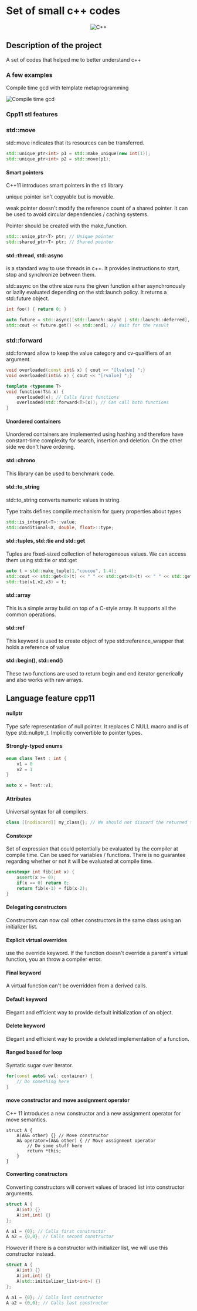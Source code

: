 
# Set of small c++ codes 

<div align="center">

![C++](https://img.shields.io/badge/c++-%2300599C.svg?style=for-the-badge&logo=c%2B%2B&logoColor=white)
 
</div>

## Description of the project

A set of codes that helped me to better understand c++

### A few examples

Compile time gcd with template metaprogramming

![Compile time gcd](./metaprogramming/compile_time_gcd.png)

### Cpp11 stl features

### std::move

std::move indicates that its resources can be transferred. 

```c++
std::unique_ptr<int> p1 = std::make_unique(new int(1));
std::unique_ptr<int> p2 = std::move(p1);
```

#### Smart pointers

C++11 introduces smart pointers in the stl library

unique pointer isn't copyable but is movable.

weak pointer doesn't modify the reference count of a shared pointer. It can be used to avoid circular dependencies / caching systems.

Pointer should be created with the make_function.

```c++
std:::uniqe_ptr<T> ptr; // Unique pointer
std::shared_ptr<T> ptr; // Shared pointer
```

#### std::thread, std::async

is a standard way to use threads in c++. It provides instructions to start, stop and synchronize between them.

std::async on the othre size runs the given function either asynchronously or lazily evaluated depending on the std::launch policy.  It returns a std::future object.

```c++
int foo() { return 0; }

auto future = std::async([std::launch::async | std::launch::deferred], foo);
std::cout << future.get() << std::endl; // Wait for the result
```

### std::forward

std::forward allow to keep the value category and cv-qualifiers of an argument.

```c++
void overloaded(const int& x) { cout << "[lvalue] ";}
void overloaded(int&& x) { cout << "[rvalue] ";}

template <typename T>
void function(T&& x) {
    overloaded(x); // Calls first functions
    overloaded(std::forward<T>(x)); // Can call both functions
}
```

#### Unordered containers

Unordered containers are implemented using hashing and therefore have constant-time complexity for search, insertion and deletion. On the other side we don't have ordering.

#### std::chrono

This library can be used to benchmark code.

#### std::to_string
std::to_string converts numeric values in string.

Type traits defines compile mechanism for query properties about types

```c++
std::is_integral<T>::value;
std::conditional<X, double, float>::type;
```

#### std::tuples, std::tie and std::get

Tuples are fixed-sized collection of heterogeneous values. We can access them using std::tie or std::get

```c++
auto t = std::make_tuple(1,"coucou", 1.4);
std::cout << std::get<0>(t) << " " << std::get<0>(t) << " " << std::get<0>(t) << std::endl;
std::tie(v1,v2,v3) = t;
```

#### std::array 

This is a simple array build on top of a C-style array. It supports all the common operations.

#### std::ref

This keyword is used to create object of type std::reference_wrapper that holds a reference of value

#### std::begin(), std::end()

These two functions are used to return begin and end iterator generically and also works with raw arrays.



## Language feature cpp11

#### nullptr

Type safe representation of null pointer. It replaces C NULL macro and is of type std::nullptr_t. Implicitly convertible to pointer types.

#### Strongly-typed enums

```c++
enum class Test : int {
    v1 = 0
    v2 = 1
}

auto x = Test::v1; 
```

#### Attributes

Universal syntax for all compilers.

```c++
class [[nodiscard]] my_class{}; // We should not discard the returned type of a function
```

#### Constexpr

Set of expression that could potentially be evaluated by the compiler at compile time. Can be used for variables / functions. There is no guarantee regarding whether or not it will be evaluated at compile time.

```c++
constexpr int fib(int x) {
    assert(x >= 0);
    if(x == 0) return 0;
    return fib(x-1) + fib(x-2);
}
```

#### Delegating constructors

Constructors can now call other constructors in the same class using an initializer list.

#### Explicit virtual overrides

use the override keyword. If the function doesn't override a parent's virtual function, you an throw a compiler error.

#### Final keyword

A virtual function can't be overridden from a derived calls. 

#### Default keyword

Elegant and efficient way to provide default initialization of an object.

#### Delete keyword

Elegant and efficient way to provide a deleted implementation of a function.


#### Ranged based for loop 

Syntatic sugar over iterator.

```c++
for(const auto& val: container) {
    // Do something here
}
```

#### move constructor and move assignment operator

C++ 11 introduces a new constructor and a new assignment operator for move semantics.

```cpp++
struct A {
    A(A&& other) {} // Move constructor
    A& operator=(A&& other) { // Move assignment operator
        // Do some stuff here
        return *this;
    }
}
```

#### Converting constructors

Converting constructors will convert values of braced list into constructor arguments.

```c++
struct A {
    A(int) {}
    A(int,int) {}
};

A a1 = {0}; // Calls first constructor
A a2 = {0,0}; // Calls second constructor 
```

However if there is a constructor with initializer list, we will use this constructor instead. 

```c++
struct A {
    A(int) {}
    A(int,int) {}
    A(std::initializer_list<int>) {}
};

A a1 = {0}; // Calls last constructor
A a2 = {0,0}; // Calls last constructor
```



